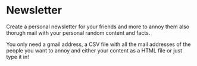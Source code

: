 # Newsletter
Create a personal newsletter for your friends and more to annoy them also thorugh mail with your personal random content and facts. 

You only need a gmail address, a CSV file with all the mail addresses of the people you want to annoy and either your content as a HTML file or just type it in!
